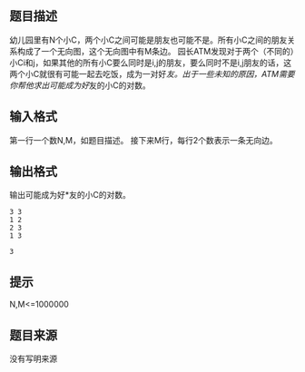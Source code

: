 


## 题目描述
幼儿园里有N个小C，两个小C之间可能是朋友也可能不是。所有小C之间的朋友关系构成了一个无向图，这个无向图中有M条边。
园长ATM发现对于两个（不同的）小Ci和j，如果其他的所有小C要么同时是i,j的朋友，要么同时不是i,j朋友的话，这两个小C就很有可能一起去吃饭，成为一对好*友。出于一些未知的原因，ATM需要你帮他求出可能成为好*友的小C的对数。
## 输入格式
第一行一个数N,M，如题目描述。
接下来M行，每行2个数表示一条无向边。
## 输出格式
输出可能成为好*友的小C的对数。

```input1
3 3
1 2
2 3
1 3

```
```output1
3
```

## 提示
N,M<=1000000
## 题目来源
没有写明来源



